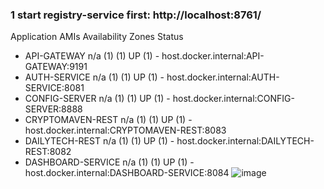 
### 1 start registry-service first: http://localhost:8761/


Application	AMIs	Availability Zones	Status
* API-GATEWAY	n/a (1)	(1)	UP (1) - host.docker.internal:API-GATEWAY:9191
* AUTH-SERVICE	n/a (1)	(1)	UP (1) - host.docker.internal:AUTH-SERVICE:8081
* CONFIG-SERVER	n/a (1)	(1)	UP (1) - host.docker.internal:CONFIG-SERVER:8888
* CRYPTOMAVEN-REST	n/a (1)	(1)	UP (1) - host.docker.internal:CRYPTOMAVEN-REST:8083
* DAILYTECH-REST	n/a (1)	(1)	UP (1) - host.docker.internal:DAILYTECH-REST:8082
* DASHBOARD-SERVICE	n/a (1)	(1)	UP (1) - host.docker.internal:DASHBOARD-SERVICE:8084
  ![image](https://github.com/user-attachments/assets/25bd3492-59d4-4a63-8ade-48cd02bac4d5)

